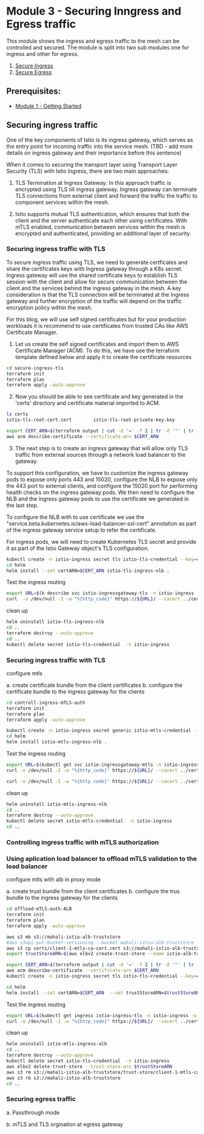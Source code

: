 # Module 3 - Securing Inngress and Egress traffic

This module shows the ingress and egress traffic to the mesh can be controlled and secured. The module is split into two sub modules one for ingress and other for egress.

1. [Secure Ingress](#control-ingress)
2. [Secure Egress](#control-egress)

## Prerequisites:
- [Module 1 - Getting Started](../01-getting-started/)

## Securing ingress traffic

 One of the key components of Istio is its ingress gateway, which serves as the entry point for incoming traffic into the service mesh. (TBD - add more details on ingress gateway and their importance before this sentence)

When it comes to securing the transport layer using Transport Layer Security (TLS) with Istio Ingress, there are two main approaches:

1. TLS Termination at Ingress Gateway: In this approach traffic is encrypted using TLS till ingress gateway. Ingress gateway can terminate TLS connections from external client and forward the traffic the traffic to component services within the mesh.  

2. Istio supports mutual TLS authentication, which ensures that both the client and the server authenticate each other using certificates. With mTLS enabled, communication between services within the mesh is encrypted and authenticated, providing an additional layer of security.


### Securing ingress traffic with TLS

To secure ingress traffic using TLS, we need to generate certficates and share the certificates keys with Ingress gateway through a K8s secret. Ingress gateway will use the shared certificate keys to establish TLS session with the client and allow for secure communication between the client and the services behind the ingress gateway in the mesh. A key consideration is that the TLS connection will be terminated at the Ingress gateway and further encryption of the traffic will depend on the traffic encryption policy within the mesh.

For this blog, we will use self signed certificates but for your production workloads it is recommend to use certificates from trusted CAs like AWS Certificate Manager.

1. Let us create the self signed certificates and import them to AWS Certificate Manager (ACM). To do this, we have use the terraform template defined below and apply it to create the certificate resources

```sh
cd secure-ingress-tls
terraform init
terraform plan 
terraform apply -auto-approve
```

2. Now you should be able to see certificate and key generated in the 'certs' directory and certificate material imported to ACM.
```sh
ls certs
istio-tls-root-cert.cert        istio-tls-root-private-key.key
```
```sh
export CERT_ARN=$(terraform output | cut -d '=' -f 2 | tr -d '"' | tr -d ' ')
aws acm describe-certificate --certificate-arn $CERT_ARN
```

3. The next step is to create an ingress gateway that will allow only TLS traffic from external sources through a network load balancer to the gateway. 

To support this configuration, we have to customize the ingress gateway pods to expose only ports 443 and 15020, configure the NLB to expose only the 443 port to external clients, and configure the 15020 port for performing  health checks on the ingress gateway pods. We then need to configure the NLB and the ingress gateway pods to use the certificate we generated in the last step. 

To configure the NLB with to use certificate we use the "service.beta.kubernetes.io/aws-load-balancer-ssl-cert" annotation as part of the ingress gateway service setup to refer the certificate.

For ingress pods, we will need to create Kubernetes TLS secret and provide it as part of the Istio Gateway object's TLS configuration.

```sh
kubectl create -n istio-ingress secret tls istio-tls-credential --key=certs/istio-tls-root-private-key.key --cert=certs/istio-tls-root-cert.cert
cd helm
helm install --set certARN=$CERT_ARN istio-tls-ingress-nlb . 
```

Test the ingress routing

```sh
export URL=$(k describe svc istio-ingressgateway-tls -n istio-ingress | grep -i 'LoadBalancer Ingress:' | cut -d ':' -f 2 | tr -d ' ')
curl  -o /dev/null -I -w "%{http_code}" https://${URL}/ --cacert ../certs/istio-tls-root-cert.cert
```

clean up
```sh
helm uninstall istio-tls-ingress-nlb
cd ..
terraform destroy --auto-approve
cd ..
kubectl delete secret istio-tls-credential  -n istio-ingress
```

### Securing ingress traffic with TLS

configure mtls 

a. create certificate bundle from the client certificates
b. configure the certificate bundle to the ingress gateway for the clients 

```sh
cd controll-ingress-mTLS-auth
terraform init
terraform plan 
terraform apply -auto-approve
```

```sh
kubectl create -n istio-ingress secret generic istio-mtls-credential --from-file=tls.key=certs/istio-mtls-root-private-key.key --from-file=tls.crt=certs/istio-mtls-root-cert.cert --from-file=ca.crt=certs/client-1-mtls-root-cert.cert
cd helm
helm install istio-mtls-ingress-nlb . 
```

Test the ingress routing

```sh
export URL=$(kubectl get svc istio-ingressgateway-mtls -n istio-ingress -o json | jq -r '.status.loadBalancer.ingress[].hostname')
curl -o /dev/null -I -w "%{http_code}" https://${URL}/ --cacert ../certs/istio-mtls-root-cert.cert --key ../certs/client-1-mtls-root-private-key.key --cert ../certs/client-1-mtls-root-cert.cert

curl -o /dev/null -I -w "%{http_code}" https://${URL}/ --cacert ../certs/istio-mtls-root-cert.cert --key ../certs/client-2-mtls-root-private-key.key --cert ../certs/client-2-mtls-root-cert.cert
```

clean up
```sh
helm uninstall istio-mtls-ingress-nlb
cd ..
terraform destroy --auto-approve
kubectl delete secret istio-mtls-credential  -n istio-ingress
cd ..
```
### Controlling ingress traffic with mTLS authorization

### Using aplication load balancer to offload mTLS validation to the load balancer

configure mtls  with alb in proxy mode

a. create trust bundle from the client certificates
b. configure the trus bundle to the ingress gateway for the clients 

```sh
cd offload-mTLS-auth-ALB
terraform init
terraform plan 
terraform apply -auto-approve
```

```sh
aws s3 mb s3://mahali-istio-alb-truststore
#aws s3api put-bucket-versioning --bucket mahali-istio-alb-truststore  --versioning-configuration Status=Enabled 
aws s3 cp certs/client-1-mtls-ca-cert.cert s3://mahali-istio-alb-truststore/trust-store/client-1-mtls-ca-cert.cert
export trustStoreARN=$(aws elbv2 create-trust-store --name istio-alb-truststore --ca-certificates-bundle-s3-bucket mahali-istio-alb-truststore --ca-certificates-bundle-s3-key trust-store/client-1-mtls-ca-cert.cert | jq -r '.TrustStores[].TrustStoreArn')
```

```sh
export CERT_ARN=$(terraform output | cut -d '=' -f 2 | tr -d '"' | tr -d ' ')
aws acm describe-certificate --certificate-arn $CERT_ARN
kubectl create -n istio-ingress secret tls istio-tls-credential --key=certs/istio-mtls-root-private-key.key --cert=certs/istio-mtls-root-cert.cert
```

```sh
cd helm
helm install --set certARN=$CERT_ARN  --set trustStoreARN=$trustStoreARN istio-mtls-ingress-alb . 
```

Test the ingress routing

```sh
export URL=$(kubectl get ingress istio-ingress-tls -n istio-ingress -o json | jq -r '.status.loadBalancer.ingress[].hostname')
curl -o /dev/null -I -w "%{http_code}" https://${URL}/ --cacert ../certs/istio-mtls-root-cert.cert --key ../certs/client-1-mtls-private-key.key --cert ../certs/client-1-mtls-cert.cert 

```

clean up
```sh
helm uninstall istio-mtls-ingress-alb
cd ..
terraform destroy --auto-approve
kubectl delete secret istio-tls-credential  -n istio-ingress
aws elbv2 delete-trust-store --trust-store-arn $trustStoreARN
aws s3 rm s3://mahali-istio-alb-truststore/trust-store/client-1-mtls-ca-cert.cert
aws s3 rb s3://mahali-istio-alb-truststore 
cd ..
```

### Securing egress traffic 

a. Passthrough mode

b. mTLS and TLS orgination at egress gateway